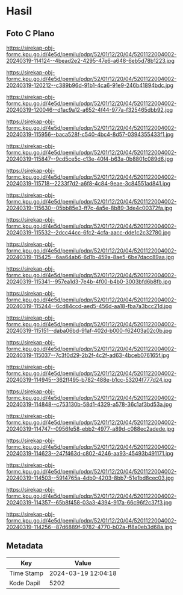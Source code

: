 # Hasil

## Foto C Plano

https://sirekap-obj-formc.kpu.go.id/4e5d/pemilu/pdpr/52/01/12/20/04/5201122004002-20240319-114124--4bead2e2-4295-47e6-a648-6eb5d78b1223.jpg

https://sirekap-obj-formc.kpu.go.id/4e5d/pemilu/pdpr/52/01/12/20/04/5201122004002-20240319-120212--c389b96d-91b1-4ca6-91e9-246b41894bdc.jpg

https://sirekap-obj-formc.kpu.go.id/4e5d/pemilu/pdpr/52/01/12/20/04/5201122004002-20240319-120046--d1ac9a12-a652-4f44-977a-f325465dbb92.jpg

https://sirekap-obj-formc.kpu.go.id/4e5d/pemilu/pdpr/52/01/12/20/04/5201122004002-20240319-115956--baca528f-c540-4bc4-8d57-0394355433f1.jpg

https://sirekap-obj-formc.kpu.go.id/4e5d/pemilu/pdpr/52/01/12/20/04/5201122004002-20240319-115847--9cd5ce5c-c13e-40f4-b63a-0b8801c089d6.jpg

https://sirekap-obj-formc.kpu.go.id/4e5d/pemilu/pdpr/52/01/12/20/04/5201122004002-20240319-115718--2233f7d2-a6f8-4c84-9eae-3c84551ad841.jpg

https://sirekap-obj-formc.kpu.go.id/4e5d/pemilu/pdpr/52/01/12/20/04/5201122004002-20240319-115630--05bb85e3-ff7c-4a5e-8b89-3de4c00372fa.jpg

https://sirekap-obj-formc.kpu.go.id/4e5d/pemilu/pdpr/52/01/12/20/04/5201122004002-20240319-115532--2dcc44cc-6fc2-4cfa-aacc-dde1c2c32780.jpg

https://sirekap-obj-formc.kpu.go.id/4e5d/pemilu/pdpr/52/01/12/20/04/5201122004002-20240319-115425--6aa64ab6-6d1b-459a-8ae5-6be7dacc89aa.jpg

https://sirekap-obj-formc.kpu.go.id/4e5d/pemilu/pdpr/52/01/12/20/04/5201122004002-20240319-115341--957ea1d3-7e4b-4f00-b4b0-3003bfd6b8fb.jpg

https://sirekap-obj-formc.kpu.go.id/4e5d/pemilu/pdpr/52/01/12/20/04/5201122004002-20240319-115244--6cd84ccd-aed5-456d-aa18-fba7a3bcc21d.jpg

https://sirekap-obj-formc.kpu.go.id/4e5d/pemilu/pdpr/52/01/12/20/04/5201122004002-20240319-115151--daba06bd-91af-402d-b000-f62403a02c0b.jpg

https://sirekap-obj-formc.kpu.go.id/4e5d/pemilu/pdpr/52/01/12/20/04/5201122004002-20240319-115037--7c3f0d29-2b2f-4c2f-ad63-4bceb076165f.jpg

https://sirekap-obj-formc.kpu.go.id/4e5d/pemilu/pdpr/52/01/12/20/04/5201122004002-20240319-114945--362ff495-b782-488e-b1cc-53204f777d24.jpg

https://sirekap-obj-formc.kpu.go.id/4e5d/pemilu/pdpr/52/01/12/20/04/5201122004002-20240319-114848--c753130b-58d1-4329-a578-36c1af3bd53a.jpg

https://sirekap-obj-formc.kpu.go.id/4e5d/pemilu/pdpr/52/01/12/20/04/5201122004002-20240319-114747--0956fe58-ebb2-4977-a89d-c088ec2adede.jpg

https://sirekap-obj-formc.kpu.go.id/4e5d/pemilu/pdpr/52/01/12/20/04/5201122004002-20240319-114623--247f463d-c802-4246-aa93-45493b491171.jpg

https://sirekap-obj-formc.kpu.go.id/4e5d/pemilu/pdpr/52/01/12/20/04/5201122004002-20240319-114503--5914765a-4db0-4203-8bb7-51e1bd8cec03.jpg

https://sirekap-obj-formc.kpu.go.id/4e5d/pemilu/pdpr/52/01/12/20/04/5201122004002-20240319-114357--65b8f458-03a3-4394-917a-66c96f2c37f3.jpg

https://sirekap-obj-formc.kpu.go.id/4e5d/pemilu/pdpr/52/01/12/20/04/5201122004002-20240319-114256--87d6889f-9782-4770-b02a-ff8a0eb3d68a.jpg


## Metadata

| Key        | Value               |
| ---------- | ------------------- |
| Time Stamp | 2024-03-19 12:04:18 |
| Kode Dapil | 5202                |



